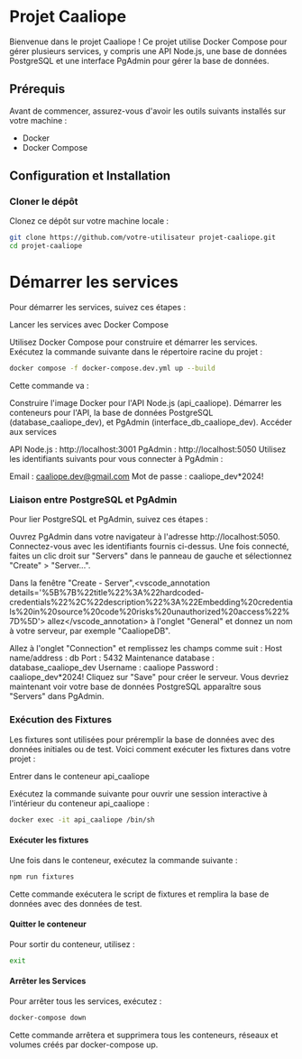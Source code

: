# Projet Caaliope

Bienvenue dans le projet Caaliope ! Ce projet utilise Docker Compose pour gérer plusieurs services, y compris une API Node.js, une base de données PostgreSQL et une interface PgAdmin pour gérer la base de données.

## Prérequis

Avant de commencer, assurez-vous d'avoir les outils suivants installés sur votre machine :

- Docker
- Docker Compose

## Configuration et Installation

### Cloner le dépôt

Clonez ce dépôt sur votre machine locale :

```bash
git clone https://github.com/votre-utilisateur projet-caaliope.git
cd projet-caaliope
```

# Démarrer les services
Pour démarrer les services, suivez ces étapes :

Lancer les services avec Docker Compose

Utilisez Docker Compose pour construire et démarrer les services. Exécutez la commande suivante dans le répertoire racine du projet :

```bash
docker compose -f docker-compose.dev.yml up --build
```

Cette commande va :

Construire l'image Docker pour l'API Node.js (api_caaliope).
Démarrer les conteneurs pour l'API, la base de données PostgreSQL (database_caaliope_dev), et PgAdmin (interface_db_caaliope_dev).
Accéder aux services

API Node.js : http://localhost:3001
PgAdmin : http://localhost:5050
Utilisez les identifiants suivants pour vous connecter à PgAdmin :

Email : caaliope.dev@gmail.com
Mot de passe : caaliope_dev*2024!

### Liaison entre PostgreSQL et PgAdmin
Pour lier PostgreSQL et PgAdmin, suivez ces étapes :

Ouvrez PgAdmin dans votre navigateur à l'adresse http://localhost:5050.
Connectez-vous avec les identifiants fournis ci-dessus.
Une fois connecté, faites un clic droit sur "Servers" dans le panneau de gauche et sélectionnez "Create" > "Server...".

Dans la fenêtre "Create - Server",<vscode_annotation details='%5B%7B%22title%22%3A%22hardcoded-credentials%22%2C%22description%22%3A%22Embedding%20credentials%20in%20source%20code%20risks%20unauthorized%20access%22%7D%5D'> allez</vscode_annotation> à l'onglet "General" et donnez un nom à votre serveur, par exemple "CaaliopeDB".

Allez à l'onglet "Connection" et remplissez les champs comme suit :
Host name/address : db
Port : 5432
Maintenance database : database_caaliope_dev
Username : caaliope
Password : caaliope_dev*2024!
Cliquez sur "Save" pour créer le serveur.
Vous devriez maintenant voir votre base de données PostgreSQL apparaître sous "Servers" dans PgAdmin.

### Exécution des Fixtures
Les fixtures sont utilisées pour préremplir la base de données avec des données initiales ou de test. Voici comment exécuter les fixtures dans votre projet :

Entrer dans le conteneur api_caaliope

Exécutez la commande suivante pour ouvrir une session interactive à l'intérieur du conteneur api_caaliope :

```bash
docker exec -it api_caaliope /bin/sh
```
#### Exécuter les fixtures

Une fois dans le conteneur, exécutez la commande suivante :

```bash
npm run fixtures
```

Cette commande exécutera le script de fixtures et remplira la base de données avec des données de test.

#### Quitter le conteneur

Pour sortir du conteneur, utilisez :

```bash
exit
```

#### Arrêter les Services
Pour arrêter tous les services, exécutez :

``` bash
docker-compose down
```

Cette commande arrêtera et supprimera tous les conteneurs, réseaux et volumes créés par docker-compose up.